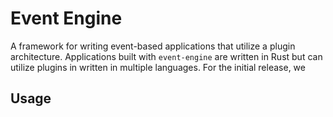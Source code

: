 # Event Engine

A framework for writing event-based applications that utilize a plugin architecture. Applications built with `event-engine` are written in Rust but can utilize plugins in written in multiple languages. For the
initial release, we 




## Usage

